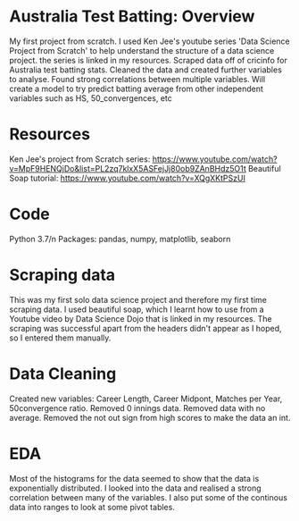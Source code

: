 # Australia Test Batting: Overview
My first project from scratch. I used Ken Jee's youtube series 'Data Science Project from Scratch' to help understand the structure of a data science project. the series is linked in my resources.
Scraped data off of cricinfo for Australia test batting stats. 
Cleaned the data and created further variables to analyse.
Found strong correlations between multiple variables.
Will create a model to try predict batting average from other independent variables such as HS, 50_convergences, etc

# Resources
Ken Jee's project from Scratch series: https://www.youtube.com/watch?v=MpF9HENQjDo&list=PL2zq7klxX5ASFejJj80ob9ZAnBHdz5O1t
Beautiful Soap tutorial: https://www.youtube.com/watch?v=XQgXKtPSzUI

# Code
Python 3.7/n
Packages: pandas, numpy, matplotlib, seaborn

# Scraping data
This was my first solo data science project and therefore my first time scraping data. I used beautiful soap, which I learnt how to use from a Youtube video by Data Science Dojo that is linked in my resources.
The scraping was successful apart from the headers didn't appear as I hoped, so I entered them manually.

# Data Cleaning
Created new variables: Career Length, Career Midpont, Matches per Year, 50convergence ratio.
Removed 0 innings data. 
Removed data with no average.
Removed the not out sign from high scores to make the data an int.

# EDA
Most of the histograms for the data seemed to show that the data is exponentially distributed. I looked into the data and realised a strong correlation between many of the variables. I also put some of the continous data into ranges to look at some pivot tables. 



